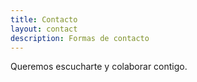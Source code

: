 ```yaml
---
title: Contacto
layout: contact
description: Formas de contacto
---
```


<p class="lead-contacto">Queremos escucharte y colaborar contigo.</p>